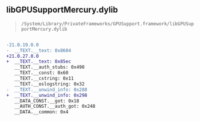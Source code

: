 ## libGPUSupportMercury.dylib

> `/System/Library/PrivateFrameworks/GPUSupport.framework/libGPUSupportMercury.dylib`

```diff

-21.0.19.0.0
-  __TEXT.__text: 0x8604
+21.0.27.0.0
+  __TEXT.__text: 0x85ec
   __TEXT.__auth_stubs: 0x490
   __TEXT.__const: 0x60
   __TEXT.__cstring: 0x11
   __TEXT.__oslogstring: 0x32
-  __TEXT.__unwind_info: 0x288
+  __TEXT.__unwind_info: 0x298
   __DATA_CONST.__got: 0x18
   __AUTH_CONST.__auth_got: 0x248
   __DATA.__common: 0x4

```
